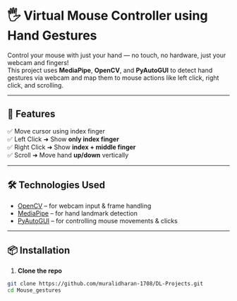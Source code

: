 # 🖐️ Virtual Mouse Controller using Hand Gestures

Control your mouse with just your hand — no touch, no hardware, just your webcam and fingers!  
This project uses **MediaPipe**, **OpenCV**, and **PyAutoGUI** to detect hand gestures via webcam and map them to mouse actions like left click, right click, and scrolling.

---

## 🚀 Features

✅ Move cursor using index finger  
✅ Left Click ➜ Show **only index finger**  
✅ Right Click ➜ Show **index + middle finger**  
✅ Scroll ➜ Move hand **up/down** vertically  

---

## 🛠️ Technologies Used

- [OpenCV](https://opencv.org/) – for webcam input & frame handling  
- [MediaPipe](https://mediapipe.dev/) – for hand landmark detection  
- [PyAutoGUI](https://pyautogui.readthedocs.io/) – for controlling mouse movements & clicks

---

## 📦 Installation

1. **Clone the repo**
```bash
git clone https://github.com/muralidharan-1708/DL-Projects.git
cd Mouse_gestures
